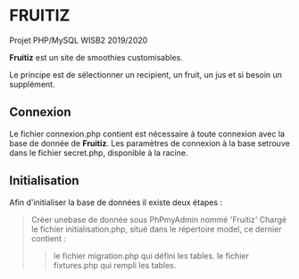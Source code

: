 # FRUITIZ
Projet PHP/MySQL 
WISB2 2019/2020

**Fruitiz** est un site de smoothies customisables. 

Le principe est de sélectionner un recipient, un fruit, un jus et si besoin un supplément.

## Connexion

Le fichier connexion.php contient est nécessaire à toute connexion avec la base de donnée de **Fruitiz**.
Les paramètres de connexion à la base setrouve dans le fichier secret.php, disponible à la racine.

## Initialisation

Afin d'initialiser la base de données il existe deux étapes :

>Créer unebase de donnée sous PhPmyAdmin nommé 'Fruitiz'
>Chargé le fichier initialisation.php, situé dans le répertoire model, ce dernier contient : 
>>le fichier migration.php qui défini les tables.
>>le fichier fixtures.php qui rempli les tables.

